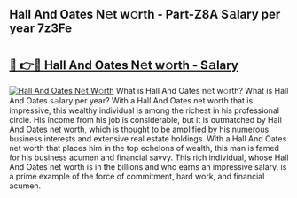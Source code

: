 ## Hall And Oates N𝚎t w𝚘rth - Part-Z8A S𝚊lary per year 7z3Fe

# <h2><a href="http://gc2hlw.nevu.top/?p=Hall+And+Oates">🔗 👉🔴 Hall And Oates N𝚎t w𝚘rth - S𝚊lary</a></h2>

[![Hall And Oates N𝚎t W𝚘rth](https://i.imgur.com/Oavwk0R.jpeg)](http://gc2hlw.nevu.top/?p=Hall+And+Oates)
What is Hall And Oates n𝚎t w𝚘rth? What is Hall And Oates s𝚊lary per year?
With a Hall And Oates net worth that is impressive, this wealthy individual is among the richest in his professional circle. His income from his job is considerable, but it is outmatched by Hall And Oates net worth, which is thought to be amplified by his numerous business interests and extensive real estate holdings. With a Hall And Oates net worth that places him in the top echelons of wealth, this man is famed for his business acumen and financial savvy. This rich individual, whose Hall And Oates net worth is in the billions and who earns an impressive salary, is a prime example of the force of commitment, hard work, and financial acumen.
